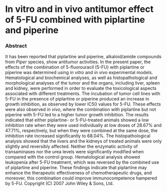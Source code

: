 # In vitro and in vivo antitumor effect of 5-FU combined with piplartine and piperine

### Abstract

It has been reported that piplartine and piperine, alkaloid/amide compounds from _Piper_ species, show antitumor activities. In the present paper, the effects of the combination of 5-fluorouracil (5-FU) with piplartine or piperine was determined using _in vitro_ and _in vivo_ experimental models. Hematological and biochemical analyses, as well as histopathological and morphological analyses of the tumor and the organs, including liver, spleen and kidney, were performed in order to evaluate the toxicological aspects associated with different treatments. The incubation of tumor cell lines with 5-FU in the presence of piplartine or piperine produced an increase in growth inhibition, as observed by lower IC50 values for 5-FU. These effects were also observed _in vivo_, where the combination with piplartine but not piperine with 5-FU led to a higher tumor growth inhibition. The results indicated that either piplartine- or 5-FU-treated animals showed a low inhibition rate when they were used individually at low doses of 28.67% and 47.71%, respectively, but when they were combined at the same dose, the inhibition rate increased significantly to 68.04%. The histopathological analysis showed that the livers and the kidneys of treated animals were only slightly and reversibly affected. Neither the enzymatic activity of transaminases nor the urea levels were significantly modified when compared with the control group. Hematological analysis showed leukopenia after 5-FU treatment, which was reversed by the combined use of piplartine and piperine. These findings indicate that piplartine may enhance the therapeutic effectiveness of chemotherapeutic drugs, and moreover, this combination could improve immunocompetence hampered by 5-FU. Copyright (C) 2007 John Wiley &amp; Sons, Ltd.